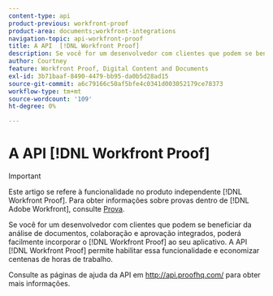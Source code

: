 ```yaml
---
content-type: api
product-previous: workfront-proof
product-area: documents;workfront-integrations
navigation-topic: api-workfront-proof
title: A API  [!DNL Workfront Proof]
description: Se você for um desenvolvedor com clientes que podem se beneficiar da análise de documentos, colaboração e aprovação integrados, poderá incorporar facilmente o  [!DNL Workfront Proof]  ao seu aplicativo. A API  [!DNL Workfront Proof]  permite habilitar essa funcionalidade e economizar centenas de horas de trabalho.
author: Courtney
feature: Workfront Proof, Digital Content and Documents
exl-id: 3b71baaf-8490-4479-bb95-da0b5d28ad15
source-git-commit: a6c79166c50af5bfe4c0341d003052179ce78373
workflow-type: tm+mt
source-wordcount: '109'
ht-degree: 0%

---
```


# A API [!DNL Workfront Proof]

>[!IMPORTANT]
>
>Este artigo se refere à funcionalidade no produto independente [!DNL Workfront Proof]. Para obter informações sobre provas dentro de [!DNL Adobe Workfront], consulte [Prova](../../../review-and-approve-work/proofing/proofing.md).

Se você for um desenvolvedor com clientes que podem se beneficiar da análise de documentos, colaboração e aprovação integrados, poderá facilmente incorporar o [!DNL Workfront Proof] ao seu aplicativo. A API [!DNL Workfront Proof] permite habilitar essa funcionalidade e economizar centenas de horas de trabalho.

Consulte as páginas de ajuda da API em http://api.proofhq.com/ para obter mais informações.
